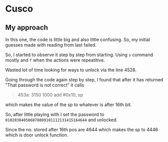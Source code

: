 # Cusco

## My approach

In this one, the code is little big and also little confusing. So, my initial guesses made with reading from last failed.

So, I started to observe it step by step from starting. Using `s` command mostly and `f` when the actions were repeatitive.

Wasted lot of time looking for ways to unlock via the line 4528.

Going through the code again step by step, I found that after it has returned "That password is not correct" it calls 

> 453a:  3150 1000      add	#0x10, sp

which makes the value of the sp to whatever is after 16th bit.

So, after little playing with I set the password to `010203040506070809101112131415164644` and unlocked.

Since the no. stored after 16th pos are 4644 which makes the sp to 4446 which is door unlock function.
